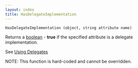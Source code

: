 ```yaml
---
layout: index
title: HasDelegateImplementation
---
```


    HasDelegateImplementation (object, string attribute name)

Returns a [boolean](../types/boolean.html) - **true** if the specified attribute is a delegate implementation.

See [Using Delegates](../types/using_delegates.html)

NOTE: This function is hard-coded and cannot be overridden.
